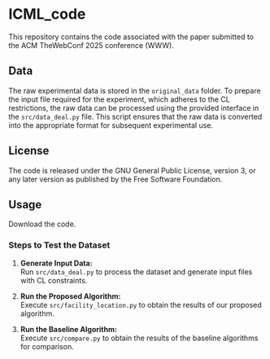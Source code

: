 # ICML_code
This repository contains the code associated with the paper submitted to the ACM TheWebConf 2025 conference (WWW). 
## Data
The raw experimental data is stored in the `original_data` folder. To prepare the input file required for the experiment, which adheres to the CL restrictions, the raw data can be processed using the provided interface in the `src/data_deal.py` file. This script ensures that the raw data is converted into the appropriate format for subsequent experimental use.
## License
The code is released under the GNU General Public License, version 3, or any later version as published by the Free Software Foundation.
## Usage
Download the code.
### Steps to Test the Dataset

1. **Generate Input Data:**  
   Run `src/data_deal.py` to process the dataset and generate input files with CL constraints.

2. **Run the Proposed Algorithm:**  
   Execute `src/facility_location.py` to obtain the results of our proposed algorithm.

3. **Run the Baseline Algorithm:**  
   Execute `src/compare.py` to obtain the results of the baseline algorithms for comparison.



